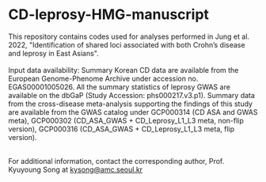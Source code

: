 # CD-leprosy-HMG-manuscript

This repository contains codes used for analyses performed in Jung et al. 2022, "Identification of shared loci associated with both Crohn’s disease and leprosy in East Asians".<br/>
<br/>
Input data availability: Summary Korean CD data are available from the European Genome-Phenome Archive under accession no. EGAS00001005026. All the summary statistics of leprosy GWAS are available on the dbGaP (Study Accession: phs000217.v3.p1). Summary data from the cross-disease meta-analysis supporting the findings of this study are available from the GWAS catalog under GCP000314 (CD ASA and GWAS meta), GCP000302 (CD_ASA_GWAS + CD_Leprosy_L1_L3 meta, non-flip version), GCP000316 (CD_ASA_GWAS + CD_Leprosy_L1_L3 meta, flip version).<br/>
<br/>

For additional information, contact the corresponding author, Prof. Kyuyoung Song at kysong@amc.seoul.kr 
